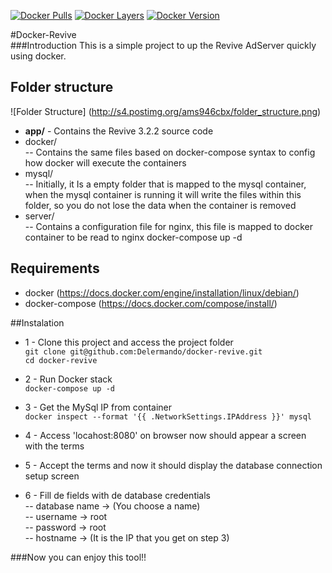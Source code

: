 [![Docker Pulls](https://img.shields.io/docker/pulls/delermando/docker-revive.svg?maxAge=2592000)]() [![Docker Layers](https://images.microbadger.com/badges/image/delermando/docker-revive.svg)](http://microbadger.com/images/delermando/locust-load-test:1.0 "Get your own image badge on microbadger.com") [![Docker Version](https://images.microbadger.com/badges/version/delermando/docker-revive.svg)](http://microbadger.com/images/delermando/locust-load-test:1.0 "Get your own version badge on microbadger.com") 

#Docker-Revive  
###Introduction
This is a simple project to up  the Revive AdServer quickly using docker.

## Folder structure
![Folder Structure]
(http://s4.postimg.org/ams946cbx/folder_structure.png)
- **app/** - Contains the Revive 3.2.2 source code
- docker/  
-- Contains the same files based on docker-compose syntax to config how docker will execute the containers
- mysql/  
-- Initially, it Is a empty folder that is mapped to the mysql container, when the mysql container is running it will write the files within this folder, so you do not lose the data when the container is removed
- server/  
-- Contains a configuration file for nginx, this file is mapped to docker container to be read to nginx 
docker-compose up -d 


## Requirements  
- docker (https://docs.docker.com/engine/installation/linux/debian/)  
- docker-compose (https://docs.docker.com/compose/install/)  

##Instalation
* 1 - Clone this project  and access the project folder  
`git clone git@github.com:Delermando/docker-revive.git`  
`cd docker-revive` 	

* 2 - Run Docker stack  
`docker-compose up -d`

* 3 - Get the MySql IP from container  
	`docker inspect --format '{{ .NetworkSettings.IPAddress }}' mysql`

* 4 - Access 'locahost:8080' on browser now should appear a screen with the terms

* 5 - Accept the terms and now it should display the database connection setup screen

* 6 - Fill de fields with de database credentials  
-- database name -> (You choose a name)  
-- username -> root  
-- password -> root  
-- hostname -> (It is the IP that you get on step 3)  

###Now you can enjoy this tool!!
